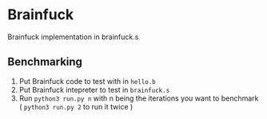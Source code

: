 # Brainfuck

Brainfuck implementation in brainfuck.s

## Benchmarking
  1. Put Brainfuck code to test with in `hello.b`
  1. Put Brainfuck intepreter to test in `brainfuck.s`
  3. Run `python3 run.py n` with n being the iterations you want to benchmark ( `python3 run.py 2` to run it twice )
